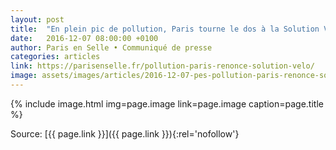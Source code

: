 ```yaml
---
layout: post
title:  "En plein pic de pollution, Paris tourne le dos à la Solution Vélo"
date:   2016-12-07 08:00:00 +0100
author: Paris en Selle • Communiqué de presse
categories: articles
link: https://parisenselle.fr/pollution-paris-renonce-solution-velo/
image: assets/images/articles/2016-12-07-pes-pollution-paris-renonce-solution-velo.jpg
---
```


{% include image.html
            img=page.image
            link=page.image
            caption=page.title
%}

Source: [{{ page.link }}]({{ page.link }}){:rel='nofollow'}
